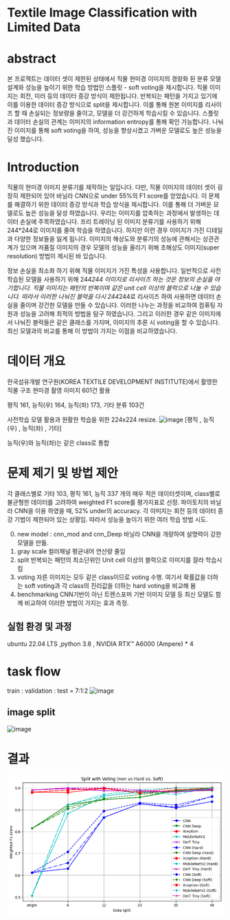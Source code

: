 # Textile Image Classification with Limited Data

# abstract

본 프로젝트는 데이터 셋이 제한된 상태에서 직물 현미경 이미지의 경량화 된 분류 모델 설계와 성능을 높이기 위한 학습 방법인 스플릿 - soft voting을 제시합니다. 직물 이미지는 회전, 미러 등의 데이터 증강 방식이 제한됩니다. 반복되는 패턴을 가지고 있기에 이를 이용한 데이터 증강 방식으로 split을 제시합니다. 이를 통해 원본 이미지를 리사이즈 할 때 손실되는 정보량을 줄이고, 모델을 더 강건하게 학습시킬 수 있습니다. 스플릿과 데이터 손실의 관계는 이미지의 information entropy를 통해 확인 가능합니다. 나눠진 이미지를 통해 soft voting을 하여, 성능을 향상시켰고 가벼운 모델로도 높은 성능을 달성 했습니다.

# Introduction

직물의 현미경 이미지 분류기를 제작하는 일입니다. 다만, 직물 이미지의 데이터 셋이 굉장히 제한되어 있어 바닐라 CNN으로 under 55%의 F1 score를 얻었습니다. 이 문제를 해결하기 위한 데이터 증강 방식과 학습 방식을 제시합니다. 이를 통해 더 가벼운 모델로도 높은 성능을 달성 하였습니다. 우리는 이미지를 압축하는 과정에서 발생하는 데이터 손실에 주목하였습니다. 프리 트레이닝 된 이미지 분류기를 사용하기 위해 244*244로 이미지를 줄여 학습을 하였습니다. 하지만 이런 경우 이미지가 가진 디테일과 다양한 정보들을 잃게 됩니다. 이미지의 해상도와 분류기의 성능에 관해서는 상관관계가 있으며 저품질 이미지의 경우 모델의 성능을 올리기 위해 초해상도 이미지(super resolution) 방법이 제시된 바 있습니다.

 정보 손실을 최소화 하기 위해 직물 이미지가 가진 특성을 사용합니다. 일반적으로 사전학습된 모델을 사용하기 위해 244*244 이미지로 리사이즈 하는 것은 정보의 손실을 야기합니다. 직물 이미지는 패턴의 반복이며 같은 unit cell 이상의 블럭으로 나눌 수 있습니다. 따라서 이러한 나눠진 블럭을 다시 244*244로 리사이즈 하여 사용하면 데이터 손실을 줄이며 강건한 모델을 만들 수 있습니다. 이러한 나누는 과정을 비교하여 컴퓨팅 자원과 성능을 고려해 최적의 방법을 탐구 하였습니다. 그리고 이러한 경우 같은 이미지에서 나눠진 블럭들은 같은 클래스를 가지며, 이미지의 추론 시 voting을 할 수 있습니다. 최신 모델과의 비교를 통해 이 방법이 가지는 이점을 비교하였습니다.

# 데이터 개요
한국섬유개발 연구원(KOREA TEXTILE DEVELOPMENT INSTITUTE)에서 촬영한 직물 구조 현미경 촬영 이미지 601건 활용

평직 161, 능직(우) 164, 능직(좌) 173, 기타 분류 103건

사전학습 모델 활용과 원활한 학습을 위한 224x224 resize.
![image](https://github.com/user-attachments/assets/bb90e2e2-72de-49b0-93e1-29f23c08c01b)
[평직 , 능직(우) , 능직(좌) , 기타] 

능직(우)와 능직(좌)는 같은 class로 통합
 
# 문제 제기 및 방법 제안
각 클래스별로 기타 103, 평직 161, 능직 337 개의 매우 적은 데이터셋이며, class별로 불균형한 데이터를 고려하여 weighted F1 score를 평가지표로 선정.  파이토치의 바닐라 CNN을 이용 하였을 때, 52% under의 accuracy. 각 이미지는 회전 등의 데이터 증강 기법이 제한되어 있는 상황임. 따라서 성능을 높이기 위한 여러 학습 방법 시도. 

0. new model : cnn_mod and cnn_Deep
   바닐라 CNN을 개량하여 설명력이 강한 모델을 만듦.
2. gray scale
   컬러채널 평균내어 연산량 줄임
3. split
   반복되는 패턴의 최소단위인 Unit cell 이상의 블럭으로 이미지를 잘라 학습시킴
4. voting
   자른 이미지는 모두 같은 class이므로 voting 수행. 여기서 확률값을 더하는 soft voting과 각 class의 진리값을 더하는 hard voting을 비교해 봄
5. benchmarking
   CNN기반이 아닌 트렌스포머 기반 이미지 모델 등 최신 모델도 함께 비교하여 이러한 방법이 가지는 효과 측정.
   
## 실험 환경 및 과정
ubuntu 22.04 LTS ,python 3.8 , NVIDIA RTX™ A6000 (Ampere) * 4 

# task flow
train : validation : test = 7:1:2
![image](https://github.com/user-attachments/assets/272999b8-9361-44a2-9f32-6e80b1ef51e8)

## image split 
![image](https://github.com/user-attachments/assets/c8f348f5-7430-4cf6-a5ae-b43d9b34fe7b)


# 결과

![HB-KwonPHYS](https://github.com/HB-KwonPHYS/textile_image_classification/blob/main/plot/all%20.png)



